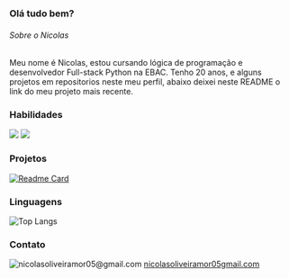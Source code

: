 ### Olá tudo bem?

###### Sobre o Nicolas
Meu nome é Nicolas, estou cursando lógica de programação e desenvolvedor Full-stack Python na EBAC. Tenho 20 anos, e alguns projetos em repositorios neste meu perfil, abaixo deixei neste README o link do meu projeto mais recente.

### Habilidades

<img align="start" src="https://skillicons.dev/icons?i=html,css" />

<img align="start" src="https://github-readme-stats.vercel.app/api?username=nicolasoliveiramor&show_icons=true&theme=merko" />

### Projetos 

[![Readme Card](https://github-readme-stats.vercel.app/api/pin/?username=nicolasoliveiramor&repo=projeto_god_final&theme=merko)](https://github.com/nicolasoliveiramor/exercicio_EBAC_sass.git)

### Linguagens

![Top Langs](https://github-readme-stats.vercel.app/api/top-langs/?username=nicolasoliveiramor&compact_progress=true&theme=merko)

### Contato

<img align="start" src="https://skillicons.dev/icons?i=gmail" title="nicolasoliveiramor05@gmail.com" /> <a align-items="center" href="#" >nicolasoliveiramor05gmail.com</a>

